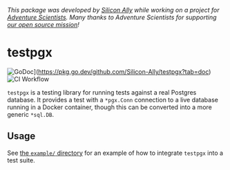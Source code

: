 _This package was developed by [Silicon Ally](https://siliconally.org) while
working on a project for  [Adventure Scientists](https://adventurescientists.org).
Many thanks to Adventure Scientists for supporting [our open source
mission](https://siliconally.org/policies/open-source/)!_

# testpgx

![GoDoc](https://pkg.go.dev/badge/github.com/Silicon-Ally/testpgx?status.svg)](https://pkg.go.dev/github.com/Silicon-Ally/testpgx?tab=doc)
![CI Workflow](https://github.com/Silicon-Ally/testpgx/actions/workflows/test.yml/badge.svg)

`testpgx` is a testing library for running tests against a real Postgres
database. It provides a test with a `*pgx.Conn` connection to a live database
running in a Docker container, though this can be converted into a more generic
`*sql.DB`.

## Usage

See [the `example/` directory](/example/) for an example of how to integrate
`testpgx` into a test suite.